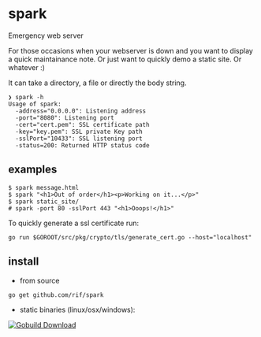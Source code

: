 # spark

Emergency web server

For those occasions when your webserver is down and you want to display a quick maintainance note. Or just want to quickly demo a static site. Or whatever :)

It can take a directory, a file or directly the body string.


```
❯ spark -h
Usage of spark:
  -address="0.0.0.0": Listening address
  -port="8080": Listening port
  -cert="cert.pem": SSL certificate path
  -key="key.pem": SSL private Key path
  -sslPort="10433": SSL listening port
  -status=200: Returned HTTP status code

```

## examples

```
$ spark message.html
$ spark "<h1>Out of order</h1><p>Working on it...</p>"
$ spark static_site/
# spark -port 80 -sslPort 443 "<h1>Ooops!</h1>"
```

To quickly generate a ssl certificate run:

```
go run $GOROOT/src/pkg/crypto/tls/generate_cert.go --host="localhost"
```

## install
- from source
```
go get github.com/rif/spark
```
- static binaries (linux/osx/windows):

[![Gobuild Download](http://gobuild.io/badge/github.com/rif/spark/download.png)](http://gobuild.io/github.com/rif/spark)


